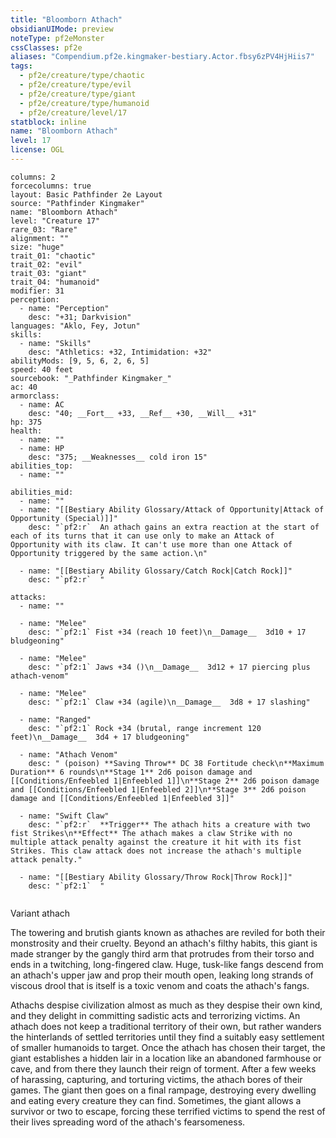 ```yaml
---
title: "Bloomborn Athach"
obsidianUIMode: preview
noteType: pf2eMonster
cssClasses: pf2e
aliases: "Compendium.pf2e.kingmaker-bestiary.Actor.fbsy6zPV4HjHiis7" 
tags:
  - pf2e/creature/type/chaotic
  - pf2e/creature/type/evil
  - pf2e/creature/type/giant
  - pf2e/creature/type/humanoid
  - pf2e/creature/level/17
statblock: inline
name: "Bloomborn Athach"
level: 17
license: OGL
---
```


```statblock
columns: 2
forcecolumns: true
layout: Basic Pathfinder 2e Layout
source: "Pathfinder Kingmaker"
name: "Bloomborn Athach"
level: "Creature 17"
rare_03: "Rare"
alignment: ""
size: "huge"
trait_01: "chaotic"
trait_02: "evil"
trait_03: "giant"
trait_04: "humanoid"
modifier: 31
perception:
  - name: "Perception"
    desc: "+31; Darkvision"
languages: "Aklo, Fey, Jotun"
skills:
  - name: "Skills"
    desc: "Athletics: +32, Intimidation: +32"
abilityMods: [9, 5, 6, 2, 6, 5]
speed: 40 feet
sourcebook: "_Pathfinder Kingmaker_"
ac: 40
armorclass:
  - name: AC
    desc: "40; __Fort__ +33, __Ref__ +30, __Will__ +31"
hp: 375
health:
  - name: ""
  - name: HP
    desc: "375; __Weaknesses__ cold iron 15"
abilities_top:
  - name: ""

abilities_mid:
  - name: ""
  - name: "[[Bestiary Ability Glossary/Attack of Opportunity|Attack of Opportunity (Special)]]"
    desc: "`pf2:r`  An athach gains an extra reaction at the start of each of its turns that it can use only to make an Attack of Opportunity with its claw. It can't use more than one Attack of Opportunity triggered by the same action.\n"

  - name: "[[Bestiary Ability Glossary/Catch Rock|Catch Rock]]"
    desc: "`pf2:r`  "

attacks:
  - name: ""

  - name: "Melee"
    desc: "`pf2:1` Fist +34 (reach 10 feet)\n__Damage__  3d10 + 17 bludgeoning"

  - name: "Melee"
    desc: "`pf2:1` Jaws +34 ()\n__Damage__  3d12 + 17 piercing plus athach-venom"

  - name: "Melee"
    desc: "`pf2:1` Claw +34 (agile)\n__Damage__  3d8 + 17 slashing"

  - name: "Ranged"
    desc: "`pf2:1` Rock +34 (brutal, range increment 120 feet)\n__Damage__  3d4 + 17 bludgeoning"

  - name: "Athach Venom"
    desc: " (poison) **Saving Throw** DC 38 Fortitude check\n**Maximum Duration** 6 rounds\n**Stage 1** 2d6 poison damage and [[Conditions/Enfeebled 1|Enfeebled 1]]\n**Stage 2** 2d6 poison damage and [[Conditions/Enfeebled 1|Enfeebled 2]]\n**Stage 3** 2d6 poison damage and [[Conditions/Enfeebled 1|Enfeebled 3]]"

  - name: "Swift Claw"
    desc: "`pf2:r`  **Trigger** The athach hits a creature with two fist Strikes\n**Effect** The athach makes a claw Strike with no multiple attack penalty against the creature it hit with its fist Strikes. This claw attack does not increase the athach's multiple attack penalty."

  - name: "[[Bestiary Ability Glossary/Throw Rock|Throw Rock]]"
    desc: "`pf2:1`  "
 
```


Variant athach

The towering and brutish giants known as athaches are reviled for both their monstrosity and their cruelty. Beyond an athach's filthy habits, this giant is made stranger by the gangly third arm that protrudes from their torso and ends in a twitching, long-fingered claw. Huge, tusk-like fangs descend from an athach's upper jaw and prop their mouth open, leaking long strands of viscous drool that is itself is a toxic venom and coats the athach's fangs.

Athachs despise civilization almost as much as they despise their own kind, and they delight in committing sadistic acts and terrorizing victims. An athach does not keep a traditional territory of their own, but rather wanders the hinterlands of settled territories until they find a suitably easy settlement of smaller humanoids to target. Once the athach has chosen their target, the giant establishes a hidden lair in a location like an abandoned farmhouse or cave, and from there they launch their reign of torment. After a few weeks of harassing, capturing, and torturing victims, the athach bores of their games. The giant then goes on a final rampage, destroying every dwelling and eating every creature they can find. Sometimes, the giant allows a survivor or two to escape, forcing these terrified victims to spend the rest of their lives spreading word of the athach's fearsomeness.
